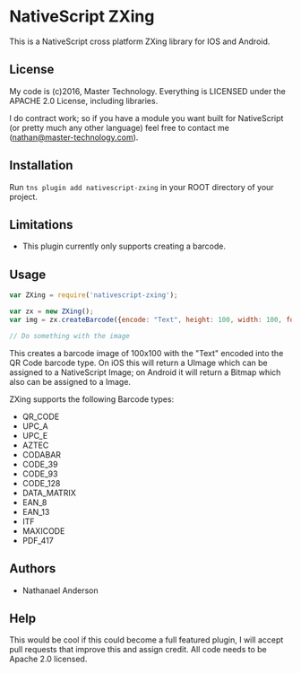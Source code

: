 # NativeScript ZXing

This is a NativeScript cross platform ZXing library for IOS and Android.

## License

My code is (c)2016, Master Technology.  Everything is LICENSED under the APACHE 2.0 License, including libraries.

I do contract work; so if you have a module you want built for NativeScript (or pretty much any other language) feel free to contact me (nathan@master-technology.com).

## Installation 

Run `tns plugin add nativescript-zxing` in your ROOT directory of your project.

## Limitations
* This plugin currently only supports creating a barcode.

## Usage

```js
var ZXing = require('nativescript-zxing');

var zx = new ZXing();
var img = zx.createBarcode({encode: "Text", height: 100, width: 100, format: ZXing.QR_CODE});

// Do something with the image
```
This creates a barcode image of 100x100 with the "Text" encoded into the QR Code barcode type.
On iOS this will return a UImage which can be assigned to a NativeScript Image; on Android it will return a Bitmap which also can be assigned to a Image.

ZXing supports the following Barcode types:
* QR_CODE
* UPC_A
* UPC_E
* AZTEC
* CODABAR
* CODE_39
* CODE_93
* CODE_128
* DATA_MATRIX
* EAN_8
* EAN_13
* ITF
* MAXICODE
* PDF_417

## Authors
* Nathanael Anderson

## Help

This would be cool if this could become a full featured plugin, I will accept pull requests that improve this and assign credit.  All code needs to be Apache 2.0 licensed.
